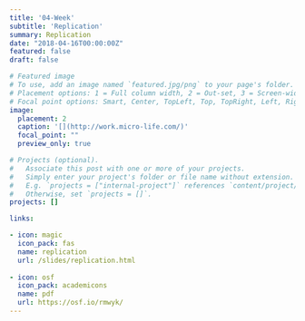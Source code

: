 ```yaml
---
title: '04-Week'
subtitle: 'Replication'
summary: Replication
date: "2018-04-16T00:00:00Z"
featured: false
draft: false

# Featured image
# To use, add an image named `featured.jpg/png` to your page's folder.
# Placement options: 1 = Full column width, 2 = Out-set, 3 = Screen-width
# Focal point options: Smart, Center, TopLeft, Top, TopRight, Left, Right, BottomLeft, Bottom, BottomRight
image:
  placement: 2
  caption: '[](http://work.micro-life.com/)'
  focal_point: ""
  preview_only: true

# Projects (optional).
#   Associate this post with one or more of your projects.
#   Simply enter your project's folder or file name without extension.
#   E.g. `projects = ["internal-project"]` references `content/project/deep-learning/index.md`.
#   Otherwise, set `projects = []`.
projects: []

links:

- icon: magic
  icon_pack: fas
  name: replication
  url: /slides/replication.html
  
- icon: osf
  icon_pack: academicons
  name: pdf
  url: https://osf.io/rmwyk/
---
```


